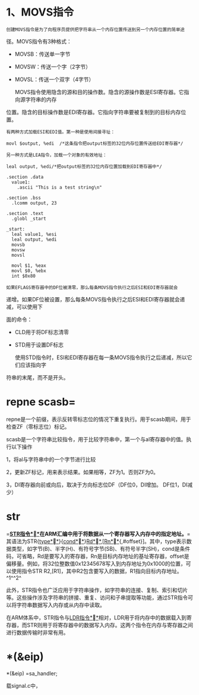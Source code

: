 # 1、MOVS指令

    创建MOVS指令是为了向程序员提供把字符串从一个内存位置传送到另一个内存位置的简单途

径。MOVS指令有3种格式：

* MOVSB：传送单一字节
* MOVSW：传送一个字（2字节）
* MOVSL：传送一个双字（4字节）

  MOVS指令使用隐含的源和目的操作数。隐含的源操作数是ESI寄存器。它指向源字符串的内存

位置。隐含的目标操作数是EDI寄存器。它指向字符串要被复制到的目标内存位置。

    有两种方式加载ESI和EDI值。第一种是使用间接寻址：

```
movl $output, %edi  /*这条指令把output标签的32位内存位置传送给EDI寄存器*/
```

    另一种方式是LEA指令，加载一个对象的有效地址：

```
leal output, %edi/*把output标签的32位内存位置加载到EDI寄存器中*/
```

```
.section .data
  value1:
    .ascii "This is a test string\n"

.section .bss
  .lcomm output, 23

.section .text
  .globl _start

_start:
  leal value1, %esi
  leal output, %edi
  movsb
  movsw
  movsl

  movl $1, %eax
  movl $0, %ebx
  int $0x80
```

    如果EFLAGS寄存器中的DF位被清零，那么每条MOVS指令执行之后ESI和EDI寄存器就会

递增。如果DF位被设置，那么每条MOVS指令执行之后ESI和EDI寄存器就会递减，可以使用下

面的命令：

* CLD用于将DF标志清零
* STD用于设置DF标志

  使用STD指令时，ESI和EDI寄存器在每一条MOVS指令执行之后递减，所以它们应该指向字

符串的末尾，而不是开头。

# repne scasb=

repne是一个前缀，表示反转零标志位的情况下重复执行。用于scasb期间，用于检查ZF（零标志位）标记。

scasb是一个字符串比较指令，用于比较字符串中，第一个与al寄存器中的值。执行以下操作

1，将al与字符串中的一个字节进行比较

2，更新ZF标记，用来表示结果。如果相等，ZF为1。否则ZF为0。

3，DI寄存器向前或向后，取决于方向标志位DF（DF位0，DI增加。 DF位1，DI减少）

# str

=**[STR指令**](https://www.baidu.com/s?rsv_idx=1&wd=STR%E6%8C%87%E4%BB%A4&fenlei=256&usm=2&ie=utf-8&rsv_pq=b5919e3100967c03&oq=str%E6%8C%87%E4%BB%A4&rsv_t=34c7K%2FVOGlXMyrKcawsjF8YfNG9A9B0p45MIAawu61T5PuKe%2FDNK3FvDqVU&sa=re_dqa_zy&icon=1)在ARM汇编中用于将数据从一个寄存器写入内存中的指定地址。**=其语法为STR{[type**](https://www.baidu.com/s?rsv_idx=1&wd=type&fenlei=256&usm=2&ie=utf-8&rsv_pq=b5919e3100967c03&oq=str%E6%8C%87%E4%BB%A4&rsv_t=f8e0k9EHjRv0j9UCak7ViSysc%2BBxMYLiivvlqiZLA7wUk69Rs2viiTyMaFg&sa=re_dqa_zy&icon=1)}{[cond**](https://www.baidu.com/s?rsv_idx=1&wd=cond&fenlei=256&usm=2&ie=utf-8&rsv_pq=b5919e3100967c03&oq=str%E6%8C%87%E4%BB%A4&rsv_t=f8e0k9EHjRv0j9UCak7ViSysc%2BBxMYLiivvlqiZLA7wUk69Rs2viiTyMaFg&sa=re_dqa_zy&icon=1)}[Rd**](https://www.baidu.com/s?rsv_idx=1&wd=Rd&fenlei=256&usm=2&ie=utf-8&rsv_pq=b5919e3100967c03&oq=str%E6%8C%87%E4%BB%A4&rsv_t=fd49q34V1mNb06w7fhgiPWJdMb8iY2diEAWi5njdGLg8a32dgVBnqQK3fu4&sa=re_dqa_zy&icon=1),[[Rn**](https://www.baidu.com/s?rsv_idx=1&wd=%5BRn&fenlei=256&usm=2&ie=utf-8&rsv_pq=b5919e3100967c03&oq=str%E6%8C%87%E4%BB%A4&rsv_t=fd49q34V1mNb06w7fhgiPWJdMb8iY2diEAWi5njdGLg8a32dgVBnqQK3fu4&sa=re_dqa_zy&icon=1){,#offset}]。其中，type表示数据类型，如字节(B)、半字(H)、有符号字节(SB)、有符号半字(SH)，cond是条件码，可省略，Rd是要写入的寄存器，Rn是目标内存地址的基址寄存器，offset是偏移量。例如，将32位整数值0x12345678写入到内存地址为0x1000的位置，可以使用指令STR R2,[R1]，其中R2包含要写入的数据，R1指向目标内存地址。^1^^2^

此外，STR指令也广泛应用于字符串操作，如字符串的连接、复制、索引和切片等。这些操作涉及字符串的拼接、重复、访问和子串提取等功能，通过STR指令可以将字符串数据写入内存或从内存中读取。

在ARM体系中，STR指令与[LDR指令**](https://www.baidu.com/s?rsv_idx=1&wd=LDR%E6%8C%87%E4%BB%A4&fenlei=256&usm=2&ie=utf-8&rsv_pq=b5919e3100967c03&oq=str%E6%8C%87%E4%BB%A4&rsv_t=a242HMp3lq0DTY7mUG0c6%2F%2F9Toauj%2Fmvgv%2F9rqoG71FZXjscG0Pgs4PWNtU&sa=re_dqa_zy&icon=1)相对，LDR用于将内存中的数据载入到寄存器，而STR则用于将寄存器中的数据写入内存。这两个指令在内存与寄存器之间进行数据传输时非常有用。




# *(&eip)

*(&eip) =sa_handler;

载signal.c中，
